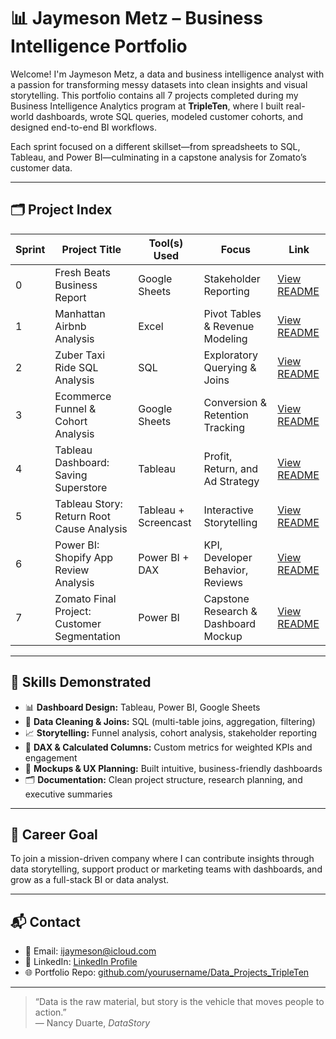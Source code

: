 # 📊 Jaymeson Metz – Business Intelligence Portfolio

Welcome! I'm Jaymeson Metz, a data and business intelligence analyst with a passion for transforming messy datasets into clean insights and visual storytelling. This portfolio contains all 7 projects completed during my Business Intelligence Analytics program at **TripleTen**, where I built real-world dashboards, wrote SQL queries, modeled customer cohorts, and designed end-to-end BI workflows.

Each sprint focused on a different skillset—from spreadsheets to SQL, Tableau, and Power BI—culminating in a capstone analysis for Zomato’s customer data.

---

## 🗂️ Project Index

| Sprint | Project Title                               | Tool(s) Used     | Focus                                | Link |
|--------|---------------------------------------------|------------------|--------------------------------------|------|
| 0      | Fresh Beats Business Report                 | Google Sheets    | Stakeholder Reporting                | [View README](./Sprint_0_Fresh_Beats/README.md) |
| 1      | Manhattan Airbnb Analysis                   | Excel            | Pivot Tables & Revenue Modeling      | [View README](./Sprint_1_Manhattan_Rentals/README.md) |
| 2      | Zuber Taxi Ride SQL Analysis                | SQL              | Exploratory Querying & Joins         | [View README](./Sprint_2_Zuber_SQL_Analysis/README.md) |
| 3      | Ecommerce Funnel & Cohort Analysis          | Google Sheets    | Conversion & Retention Tracking      | [View README](./Sprint_3_Business_Analytics/README.md) |
| 4      | Tableau Dashboard: Saving Superstore        | Tableau          | Profit, Return, and Ad Strategy      | [View README](./Sprint_4_Tableau_Superstore/README.md) |
| 5      | Tableau Story: Return Root Cause Analysis   | Tableau + Screencast | Interactive Storytelling        | [View README](./Sprint_5_Returns_Dashboard/README.md) |
| 6      | Power BI: Shopify App Review Analysis       | Power BI + DAX   | KPI, Developer Behavior, Reviews     | [View README](./Sprint_6_PowerBI_Shopify/README.md) |
| 7      | Zomato Final Project: Customer Segmentation | Power BI         | Capstone Research & Dashboard Mockup | [View README](./Sprint_7_Final_Project_Zomato/README.md) |

---

## 🧠 Skills Demonstrated

- 📊 **Dashboard Design:** Tableau, Power BI, Google Sheets  
- 📎 **Data Cleaning & Joins:** SQL (multi-table joins, aggregation, filtering)  
- 📈 **Storytelling:** Funnel analysis, cohort analysis, stakeholder reporting  
- 🔢 **DAX & Calculated Columns:** Custom metrics for weighted KPIs and engagement  
- 📐 **Mockups & UX Planning:** Built intuitive, business-friendly dashboards  
- 🗂️ **Documentation:** Clean project structure, research planning, and executive summaries

---

## 🎯 Career Goal

To join a mission-driven company where I can contribute insights through data storytelling, support product or marketing teams with dashboards, and grow as a full-stack BI or data analyst.

---

## 📬 Contact

- 📧 Email: [ijaymeson@icloud.com](mailto:ijaymeson@icloud.com)  
- 🔗 LinkedIn: [LinkedIn Profile](https://www.linkedin.com/in/your-profile-here)  
- 🌐 Portfolio Repo: [github.com/yourusername/Data_Projects_TripleTen](https://github.com/yourusername/Data_Projects_TripleTen)

---

> “Data is the raw material, but story is the vehicle that moves people to action.”  
> — Nancy Duarte, *DataStory*
